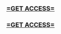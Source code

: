 <h3><strong><a href="https://www.google.com/url?q=https%3A%2F%2Fappbitly.com%2FyFggR">=GET ACCESS=</a></strong></h3>

<h3><strong><a href="https://www.google.com/url?q=https%3A%2F%2Fappbitly.com%2FyFggR">=GET ACCESS=</a></strong></h3>
